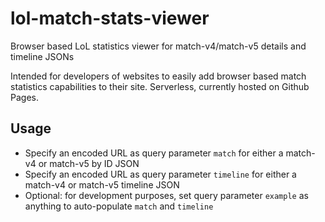 # lol-match-stats-viewer
Browser based LoL statistics viewer for match-v4/match-v5 details and timeline JSONs

Intended for developers of websites to easily add browser based match statistics capabilities to their site. Serverless, currently hosted on Github Pages.

## Usage
- Specify an encoded URL as query parameter `match` for either a match-v4 or match-v5 by ID JSON
- Specify an encoded URL as query parameter `timeline` for either a match-v4 or match-v5 timeline JSON
- Optional: for development purposes, set query parameter `example` as anything to auto-populate `match` and `timeline`
